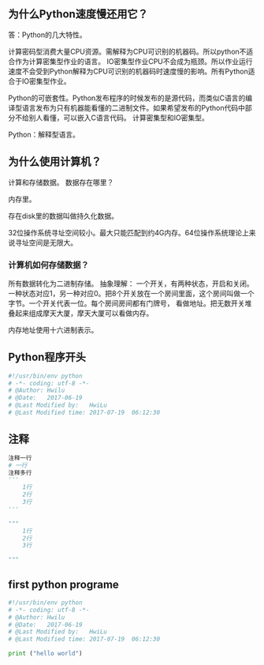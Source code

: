 ## 为什么Python速度慢还用它？
答：Python的几大特性。

计算密码型消费大量CPU资源。需解释为CPU可识别的机器码。所以python不适合作为计算密集型作业的语言。
IO密集型作业CPU不会成为瓶颈。所以作业运行速度不会受到Python解释为CPU可识别的机器码时速度慢的影响。所有Python适合于IO密集型作业。


Python的可嵌套性。Python发布程序的时候发布的是源代码，而类似C语言的编译型语言发布为只有机器能看懂的二进制文件。如果希望发布的Python代码中部分不给别人看懂，可以嵌入C语言代码。
计算密集型和IO密集型。

Python：解释型语言。

## 为什么使用计算机？

计算和存储数据。
数据存在哪里？

内存里。

存在disk里的数据叫做持久化数据。

32位操作系统寻址空间较小。最大只能匹配到约4G内存。64位操作系统理论上来说寻址空间是无限大。

### 计算机如何存储数据？
所有数据转化为二进制存储。
抽象理解：
  一个开关，有两种状态，开启和关闭。一种状态对应1，另一种对应0。把8个开关放在一个房间里面，这个房间叫做一个字节。一个开关代表一位。每个房间房间都有门牌号，
  看做地址。把无数开关堆叠起来组成摩天大厦，摩天大厦可以看做内存。
  
 内存地址使用十六进制表示。
## Python程序开头
```python
#!/usr/bin/env python
# -*- coding: utf-8 -*-
# @Author: Hwilu
# @Date:   2017-06-19 
# @Last Modified by:   HwiLu
# @Last Modified time: 2017-07-19  06:12:30
```

## 注释
```python
注释一行
# 一行
注释多行
'''
    1行
    2行
    3行
'''

"""
    1行
    2行
    3行

"""
```
## first python programe
```python
#!/usr/bin/env python
# -*- coding: utf-8 -*-
# @Author: Hwilu
# @Date:   2017-06-19 
# @Last Modified by:   HwiLu
# @Last Modified time: 2017-07-19  06:12:30

print ("hello world")
```
